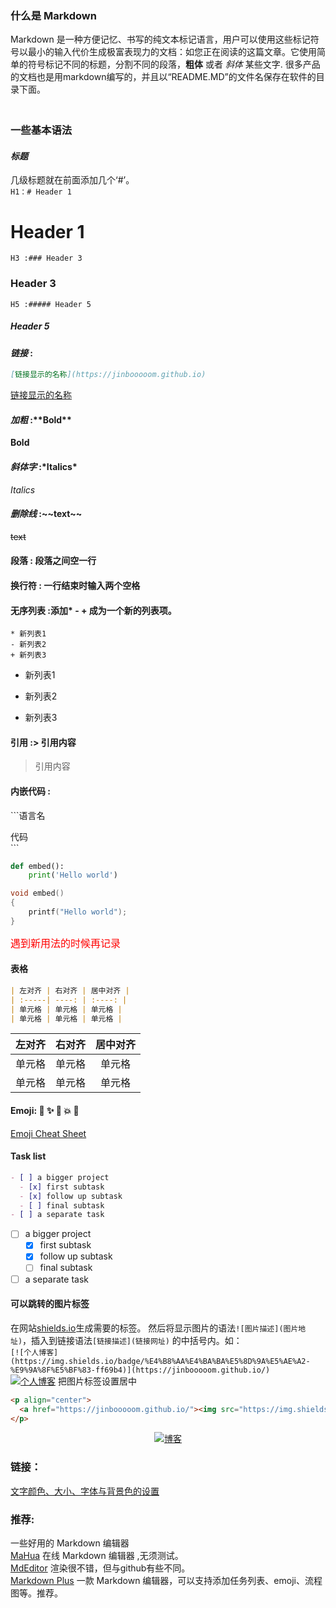 ﻿
### 什么是 Markdown

Markdown 是一种方便记忆、书写的纯文本标记语言，用户可以使用这些标记符号以最小的输入代价生成极富表现力的文档：如您正在阅读的这篇文章。它使用简单的符号标记不同的标题，分割不同的段落，**粗体** 或者 *斜体* 某些文字.
很多产品的文档也是用markdown编写的，并且以“README.MD”的文件名保存在软件的目录下面。               
　　
### 一些基本语法  
#### *标题*
几级标题就在前面添加几个‘#’。  
`H1：# Header 1`   
# Header 1
`H3 :### Header 3`
### Header 3
`H5 :##### Header 5`     
##### Header 5 
#### *链接* :
```markdown
[链接显示的名称](https://jinbooooom.github.io)
```
[链接显示的名称](https://jinbooooom.github.io)        
#### *加粗* :\*\*Bold**
**Bold**  
#### *斜体字* :\*Italics*
*Italics*  
#### *删除线* :\~~text~~
~~text~~  
#### 段落 : 段落之间空一行           
#### 换行符 : 一行结束时输入两个空格           
#### 无序列表 :添加\* - + 成为一个新的列表项。  
```
* 新列表1  
- 新列表2  
+ 新列表3  
```
* 新列表1
- 新列表2
+ 新列表3

#### 引用 :\> 引用内容 
> 引用内容

#### 内嵌代码 : 

\`\`\`语言名 
 
代码  
\`\`\`
```python
def embed():
    print('Hello world')
```
```c
void embed()
{
    printf("Hello world");
}
```

<font color=red size=3 face="黑体">遇到新用法的时候再记录</font>

#### 表格
```markdown
| 左对齐 | 右对齐 | 居中对齐 |
| :-----| ----: | :----: |
| 单元格 | 单元格 | 单元格 |
| 单元格 | 单元格 | 单元格 |
```
| 左对齐 | 右对齐 | 居中对齐 |
| :-----| ----: | :----: |
| 单元格 | 单元格 | 单元格 |
| 单元格 | 单元格 | 单元格 |

#### Emoji: :panda_face: :sparkles: :camel: :boom: :pig:

[Emoji Cheat Sheet](http://www.emoji-cheat-sheet.com/)

#### Task list
```markdown
- [ ] a bigger project
  - [x] first subtask
  - [x] follow up subtask
  - [ ] final subtask
- [ ] a separate task
```

- [ ] a bigger project
  - [x] first subtask
  - [x] follow up subtask
  - [ ] final subtask
- [ ] a separate task

#### 可以跳转的图片标签
在网站[shields.io](https://shields.io/)生成需要的标签。
然后将显示图片的语法`![图片描述](图片地址)`，插入到链接语法`[链接描述](链接网址)` 的中括号内。如：  
`[![个人博客](https://img.shields.io/badge/%E4%B8%AA%E4%BA%BA%E5%8D%9A%E5%AE%A2-%E9%9A%8F%E5%BF%83-ff69b4)](https://jinbooooom.github.io/)`  
[![个人博客](https://img.shields.io/badge/%E4%B8%AA%E4%BA%BA%E5%8D%9A%E5%AE%A2-%E9%9A%8F%E5%BF%83-ff69b4)](https://jinbooooom.github.io/)
把图片标签设置居中    
```HTML
<p align="center">
  <a href="https://jinbooooom.github.io/"><img src="https://img.shields.io/badge/%E4%B8%AA%E4%BA%BA%E5%8D%9A%E5%AE%A2-%E9%9A%8F%E5%BF%83-ff69b4" alt="博客"></a>
</p>
```
<p align="center">
  <a href="https://jinbooooom.github.io/"><img src="https://img.shields.io/badge/%E4%B8%AA%E4%BA%BA%E5%8D%9A%E5%AE%A2-%E9%9A%8F%E5%BF%83-ff69b4" alt="博客"></a>
</p>

### 链接：
[文字颜色、大小、字体与背景色的设置](https://blog.csdn.net/SimonITer/article/details/52249694)
### 推荐:  

一些好用的 Markdown 编辑器  
[MaHua](http://mahua.jser.me/?utm_source=mindstore.io) 在线 Markdown 编辑器 ,无须测试。  
[MdEditor](https://www.mdeditor.com/) 渲染很不错，但与github有些不同。   
[Markdown Plus](http://mdp.tylingsoft.com/) 一款 Markdown 编辑器，可以支持添加任务列表、emoji、流程图等。推荐。


